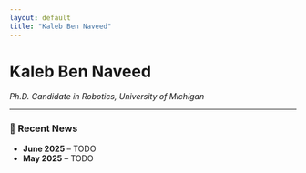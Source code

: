 ```yaml
---
layout: default
title: "Kaleb Ben Naveed"
---
```


# Kaleb Ben Naveed
_Ph.D. Candidate in Robotics, University of Michigan_

---

### 📰 Recent News

- **June 2025** – TODO
- **May 2025** – TODO